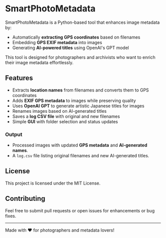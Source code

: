# SmartPhotoMetadata

SmartPhotoMetadata is a Python-based tool that enhances image metadata by:
- Automatically **extracting GPS coordinates** based on filenames
- Embedding **GPS EXIF metadata** into images
- Generating **AI-powered titles** using OpenAI's GPT model

This tool is designed for photographers and archivists who want to enrich their image metadata effortlessly.

## Features
-  Extracts **location names** from filenames and converts them to GPS coordinates
-  Adds **EXIF GPS metadata** to images while preserving quality
-  Uses **OpenAI GPT** to generate artistic Japanese titles for images
-  Renames images based on AI-generated titles
-  Saves a **log CSV file** with original and new filenames
-  Simple **GUI** with folder selection and status updates

### **Output**
- Processed images with updated **GPS metadata** and **AI-generated names**.
- A `log.csv` file listing original filenames and new AI-generated titles.

## License
This project is licensed under the MIT License.

## Contributing
Feel free to submit pull requests or open issues for enhancements or bug fixes.

---
Made with ❤️ for photographers and metadata lovers!
